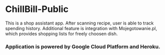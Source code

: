# ChillBill-Public

This is a shop assistant app. After scanning recipe, user is able to track spending history. Additional feature is integration with Mojegotowanie.pl, which provides shopping lists 
for freely choosen dish.

### Application is powered by Google Cloud Platform and Heroku.
